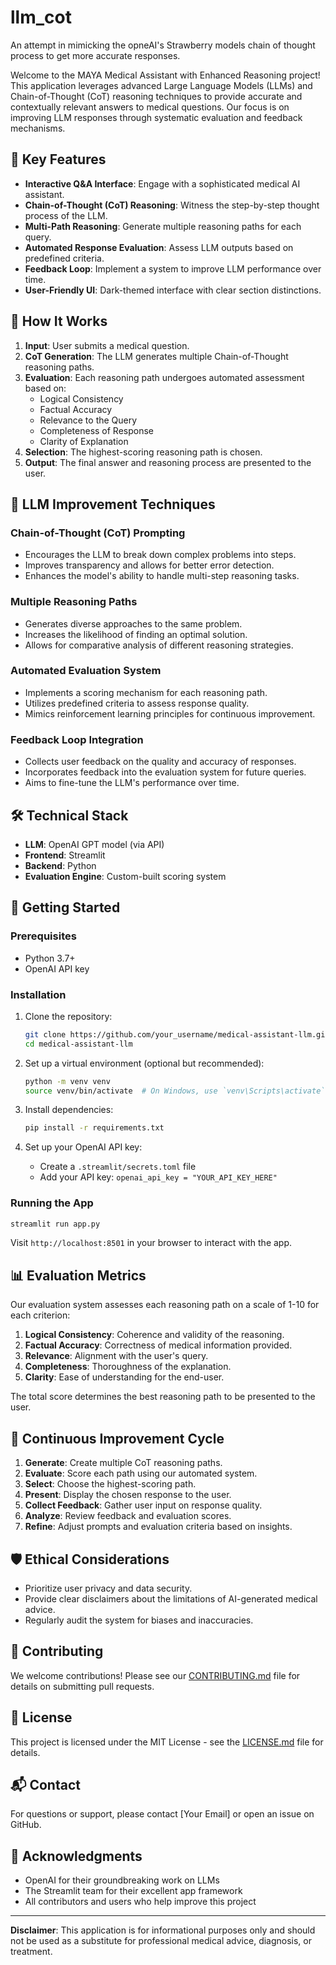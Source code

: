 # llm_cot
An attempt in mimicking the opneAI's Strawberry models chain of thought process to get more accurate responses.  


Welcome to the MAYA Medical Assistant with Enhanced Reasoning project! This application leverages advanced Large Language Models (LLMs) and Chain-of-Thought (CoT) reasoning techniques to provide accurate and contextually relevant answers to medical questions. Our focus is on improving LLM responses through systematic evaluation and feedback mechanisms.

## 🌟 Key Features

- **Interactive Q&A Interface**: Engage with a sophisticated medical AI assistant.
- **Chain-of-Thought (CoT) Reasoning**: Witness the step-by-step thought process of the LLM.
- **Multi-Path Reasoning**: Generate multiple reasoning paths for each query.
- **Automated Response Evaluation**: Assess LLM outputs based on predefined criteria.
- **Feedback Loop**: Implement a system to improve LLM performance over time.
- **User-Friendly UI**: Dark-themed interface with clear section distinctions.

## 🧠 How It Works

1. **Input**: User submits a medical question.
2. **CoT Generation**: The LLM generates multiple Chain-of-Thought reasoning paths.
3. **Evaluation**: Each reasoning path undergoes automated assessment based on:
   - Logical Consistency
   - Factual Accuracy
   - Relevance to the Query
   - Completeness of Response
   - Clarity of Explanation
4. **Selection**: The highest-scoring reasoning path is chosen.
5. **Output**: The final answer and reasoning process are presented to the user.

## 🔬 LLM Improvement Techniques

### Chain-of-Thought (CoT) Prompting
- Encourages the LLM to break down complex problems into steps.
- Improves transparency and allows for better error detection.
- Enhances the model's ability to handle multi-step reasoning tasks.

### Multiple Reasoning Paths
- Generates diverse approaches to the same problem.
- Increases the likelihood of finding an optimal solution.
- Allows for comparative analysis of different reasoning strategies.

### Automated Evaluation System
- Implements a scoring mechanism for each reasoning path.
- Utilizes predefined criteria to assess response quality.
- Mimics reinforcement learning principles for continuous improvement.

### Feedback Loop Integration
- Collects user feedback on the quality and accuracy of responses.
- Incorporates feedback into the evaluation system for future queries.
- Aims to fine-tune the LLM's performance over time.

## 🛠️ Technical Stack

- **LLM**: OpenAI GPT model (via API)
- **Frontend**: Streamlit
- **Backend**: Python
- **Evaluation Engine**: Custom-built scoring system

## 🚀 Getting Started

### Prerequisites
- Python 3.7+
- OpenAI API key

### Installation

1. Clone the repository:
   ```bash
   git clone https://github.com/your_username/medical-assistant-llm.git
   cd medical-assistant-llm
   ```

2. Set up a virtual environment (optional but recommended):
   ```bash
   python -m venv venv
   source venv/bin/activate  # On Windows, use `venv\Scripts\activate`
   ```

3. Install dependencies:
   ```bash
   pip install -r requirements.txt
   ```

4. Set up your OpenAI API key:
   - Create a `.streamlit/secrets.toml` file
   - Add your API key: `openai_api_key = "YOUR_API_KEY_HERE"`

### Running the App

```bash
streamlit run app.py
```

Visit `http://localhost:8501` in your browser to interact with the app.

## 📊 Evaluation Metrics

Our evaluation system assesses each reasoning path on a scale of 1-10 for each criterion:

1. **Logical Consistency**: Coherence and validity of the reasoning.
2. **Factual Accuracy**: Correctness of medical information provided.
3. **Relevance**: Alignment with the user's query.
4. **Completeness**: Thoroughness of the explanation.
5. **Clarity**: Ease of understanding for the end-user.

The total score determines the best reasoning path to be presented to the user.

## 🔄 Continuous Improvement Cycle

1. **Generate**: Create multiple CoT reasoning paths.
2. **Evaluate**: Score each path using our automated system.
3. **Select**: Choose the highest-scoring path.
4. **Present**: Display the chosen response to the user.
5. **Collect Feedback**: Gather user input on response quality.
6. **Analyze**: Review feedback and evaluation scores.
7. **Refine**: Adjust prompts and evaluation criteria based on insights.

## 🛡️ Ethical Considerations

- Prioritize user privacy and data security.
- Provide clear disclaimers about the limitations of AI-generated medical advice.
- Regularly audit the system for biases and inaccuracies.

## 🤝 Contributing

We welcome contributions! Please see our [CONTRIBUTING.md](CONTRIBUTING.md) file for details on submitting pull requests.

## 📄 License

This project is licensed under the MIT License - see the [LICENSE.md](LICENSE.md) file for details.

## 📬 Contact

For questions or support, please contact [Your Email] or open an issue on GitHub.

## 🙏 Acknowledgments

- OpenAI for their groundbreaking work on LLMs
- The Streamlit team for their excellent app framework
- All contributors and users who help improve this project

---

**Disclaimer**: This application is for informational purposes only and should not be used as a substitute for professional medical advice, diagnosis, or treatment.
